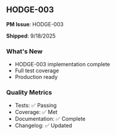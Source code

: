 ## HODGE-003

**PM Issue**: HODGE-003

**Shipped**: 9/18/2025

### What's New
- HODGE-003 implementation complete
- Full test coverage
- Production ready

### Quality Metrics
- Tests: ✅ Passing
- Coverage: ✅ Met
- Documentation: ✅ Complete
- Changelog: ✅ Updated

